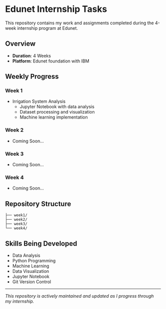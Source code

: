 # Edunet Internship Tasks

This repository contains my work and assignments completed during the 4-week internship program at Edunet.

## Overview

- **Duration**: 4 Weeks
- **Platform**: Edunet foundation with IBM

## Weekly Progress

### Week 1
- Irrigation System Analysis
  - Jupyter Notebook with data analysis
  - Dataset processing and visualization
  - Machine learning implementation

### Week 2
- Coming Soon...

### Week 3
- Coming Soon...

### Week 4
- Coming Soon...

## Repository Structure

```
├── week1/ 
├── week2/
├── week3/
└── week4/
```

## Skills Being Developed
- Data Analysis
- Python Programming
- Machine Learning
- Data Visualization
- Jupyter Notebook
- Git Version Control

---
*This repository is actively maintained and updated as I progress through my internship.*
